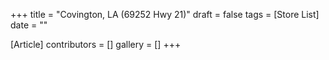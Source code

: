 +++
title = "Covington, LA (69252 Hwy 21)"
draft = false
tags = [Store List]
date = ""

[Article]
contributors = []
gallery = []
+++